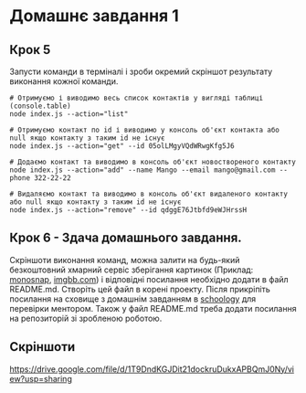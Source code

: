 # Домашнє завдання 1

## Крок 5

Запусти команди в терміналі і зроби окремий скріншот результату виконання кожної
команди.

```shell
# Отримуємо і виводимо весь список контактів у вигляді таблиці (console.table)
node index.js --action="list"

# Отримуємо контакт по id і виводимо у консоль об'єкт контакта або null якщо контакту з таким id не існує
node index.js --action="get" --id 05olLMgyVQdWRwgKfg5J6

# Додаємо контакт та виводимо в консоль об'єкт новоствореного контакту
node index.js --action="add" --name Mango --email mango@gmail.com --phone 322-22-22

# Видаляємо контакт та виводимо в консоль об'єкт видаленого контакту або null якщо контакту з таким id не існує
node index.js --action="remove" --id qdggE76Jtbfd9eWJHrssH
```

## Крок 6 - Здача домашнього завдання.

Скріншоти виконання команд, можна залити на будь-який безкоштовний хмарний
сервіс зберігання картинок (Приклад: [monosnap](https://monosnap.com/),
[imgbb.com](https://imgbb.com/)) і відповідні посилання необхідно додати в файл
README.md. Створіть цей файл в корені проекту. Після прикріпіть посилання на
сховище з домашнім завданням в [schoology](https://app.schoology.com/login) для
перевірки ментором. Також у файл README.md треба додати посилання на репозиторій
зі зробленою роботою.

## Cкріншоти

https://drive.google.com/file/d/1T9DndKGJDit21dockruDukxAPBQmJ0Ny/view?usp=sharing
